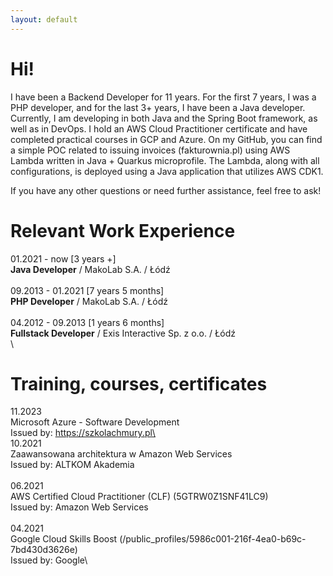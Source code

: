 ```yaml
---
layout: default
---
```


# Hi!

<p>
I have been a Backend Developer for 11 years. For the first 7 years, I was a PHP developer, and for the last 3+ years, I have been a Java developer. Currently, I am developing in both Java and the Spring Boot framework, as well as in DevOps. I hold an AWS Cloud Practitioner certificate and have completed practical courses in GCP and Azure. On my GitHub, you can find a simple POC related to issuing invoices (fakturownia.pl) using AWS Lambda written in Java + Quarkus microprofile. The Lambda, along with all configurations, is deployed using a Java application that utilizes AWS CDK1. 
</p>

<p>If you have any other questions or need further assistance, feel free to ask!</p>

# Relevant Work Experience
01.2021 - now [3 years +]\
**Java Developer** / MakoLab S.A. / Łódź\
\
09.2013 - 01.2021 [7 years 5 months]\
**PHP Developer** / MakoLab S.A. / Łódź\
\
04.2012 - 09.2013 [1 years 6 months]\
**Fullstack Developer** / Exis Interactive Sp. z o.o. / Łódź\
\
# Training, courses, certificates
11.2023\
Microsoft Azure - Software Development\
Issued by: https://szkolachmury.pl\
\
10.2021\
Zaawansowana architektura w Amazon Web Services\
Issued by: ALTKOM Akademia\
\
06.2021\
AWS Certified Cloud Practitioner (CLF) (5GTRW0Z1SNF41LC9)\
Issued by: Amazon Web Services\
\
04.2021\
Google Cloud Skills Boost (/public_profiles/5986c001-216f-4ea0-b69c-7bd430d3626e)\
Issued by: Google\
